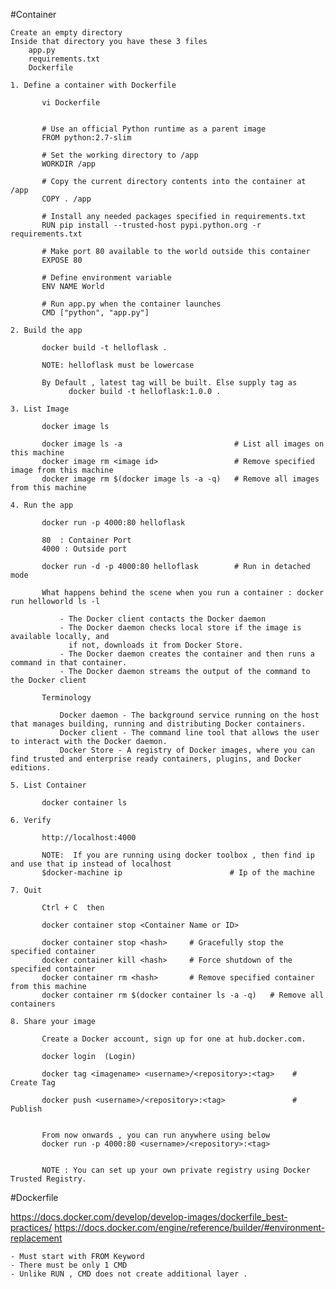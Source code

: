 #Container


    Create an empty directory 
    Inside that directory you have these 3 files 
        app.py
        requirements.txt
        Dockerfile

`1. Define a container with Dockerfile`
           
           vi Dockerfile
           
           
           # Use an official Python runtime as a parent image
           FROM python:2.7-slim
           
           # Set the working directory to /app
           WORKDIR /app
           
           # Copy the current directory contents into the container at /app
           COPY . /app
           
           # Install any needed packages specified in requirements.txt
           RUN pip install --trusted-host pypi.python.org -r requirements.txt
           
           # Make port 80 available to the world outside this container
           EXPOSE 80
           
           # Define environment variable
           ENV NAME World
           
           # Run app.py when the container launches
           CMD ["python", "app.py"]

`2. Build the app`

           docker build -t helloflask .
           
           NOTE: helloflask must be lowercase
           
           By Default , latest tag will be built. Else supply tag as
                 docker build -t helloflask:1.0.0 .
           
`3. List Image`

           docker image ls 
           
           docker image ls -a                         # List all images on this machine
           docker image rm <image id>                 # Remove specified image from this machine
           docker image rm $(docker image ls -a -q)   # Remove all images from this machine
           
           
`4. Run the app`

           docker run -p 4000:80 helloflask
           
           80  : Container Port 
           4000 : Outside port 
           
           docker run -d -p 4000:80 helloflask        # Run in detached mode 
           
           What happens behind the scene when you run a container : docker run helloworld ls -l
           
               - The Docker client contacts the Docker daemon
               - The Docker daemon checks local store if the image is available locally, and 
                 if not, downloads it from Docker Store. 
               - The Docker daemon creates the container and then runs a command in that container.
               - The Docker daemon streams the output of the command to the Docker client
               
           Terminology
           
               Docker daemon - The background service running on the host that manages building, running and distributing Docker containers.
               Docker client - The command line tool that allows the user to interact with the Docker daemon.
               Docker Store - A registry of Docker images, where you can find trusted and enterprise ready containers, plugins, and Docker editions.

           
`5. List Container`

           docker container ls 
           
`6. Verify`

           http://localhost:4000
           
           NOTE:  If you are running using docker toolbox , then find ip and use that ip instead of localhost
           $docker-machine ip                        # Ip of the machine
          
           
`7. Quit`

           Ctrl + C  then
           
           docker container stop <Container Name or ID>
           
           docker container stop <hash>     # Gracefully stop the specified container
           docker container kill <hash>     # Force shutdown of the specified container
           docker container rm <hash>       # Remove specified container from this machine
           docker container rm $(docker container ls -a -q)   # Remove all containers
           
`8. Share your image`

           Create a Docker account, sign up for one at hub.docker.com.
           
           docker login  (Login)
           
           docker tag <imagename> <username>/<repository>:<tag>    # Create Tag
           
           docker push <username>/<repository>:<tag>               # Publish
           
           
           From now onwards , you can run anywhere using below 
           docker run -p 4000:80 <username>/<repository>:<tag>
           
           
           NOTE : You can set up your own private registry using Docker Trusted Registry.
           
#Dockerfile
   
https://docs.docker.com/develop/develop-images/dockerfile_best-practices/
https://docs.docker.com/engine/reference/builder/#environment-replacement

    - Must start with FROM Keyword
    - There must be only 1 CMD 
    - Unlike RUN , CMD does not create additional layer .